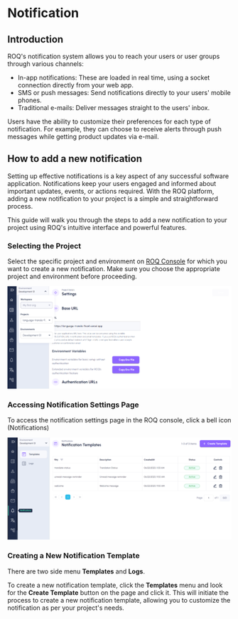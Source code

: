 # Notification

## Introduction

ROQ's notification system allows you to reach your users or user groups through various channels:

- In-app notifications: These are loaded in real time, using a socket connection directly from your web app.
- SMS or push messages: Send notifications directly to your users' mobile phones.
- Traditional e-mails: Deliver messages straight to the users' inbox.

Users have the ability to customize their preferences for each type of notification. For example, they can choose to receive alerts through push messages while getting product updates via e-mail.

## How to add a new notification

Setting up effective notifications is a key aspect of any successful software application. Notifications keep your users engaged and informed about important updates, events, or actions required. With the ROQ platform, adding a new notification to your project is a simple and straightforward process.

This guide will walk you through the steps to add a new notification to your project using ROQ's intuitive interface and powerful features.

### Selecting the Project

Select the specific project and environment on [ROQ Console](https://console.roq.tech/) for which you want to create a new notification. Make sure you choose the appropriate project and environment before proceeding.

![select-project-and-env](/images/select-project-and-env.png)

### Accessing Notification Settings Page

To access the notification settings page in the ROQ console, click a bell icon (Notifications)

![roq-console-notification-setting](/images/project-notification-setting.png)

### Creating a New Notification Template

There are two side menu **Templates** and **Logs**.

To create a new notification template, click the **Templates** menu and look for the **Create Template** button on the page and click it. This will initiate the process to create a new notification template, allowing you to customize the notification as per your project's needs.
